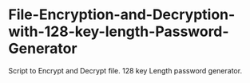 # File-Encryption-and-Decryption-with-128-key-length-Password-Generator
Script to Encrypt and Decrypt file. 128 key Length password generator. 
